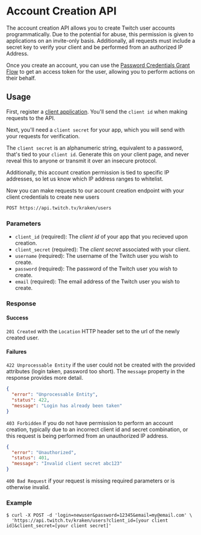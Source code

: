 # Account Creation API

The account creation API allows you to create Twitch user accounts programmatically. Due to the potential for abuse, this permission is given to applications on an invite-only basis. Additionally, all requests must include a secret key to verify your client and be performed from an authorized IP Address.

Once you create an account, you can use the [Password Credentials Grant Flow][] to get an access token for the user, allowing you to perform actions on their behalf.

[Password Credentials Grant Flow]: password-credentials.md

## Usage

First, register a [client application][]. You'll send the `client id` when making requests to the API.

Next, you'll need a `client secret` for your app, which you will send with your requests for verification.

The `client secret` is an alphanumeric string, equivalent to a password, that's tied to your `client id`. Generate this on your client page, and never reveal this to anyone or transmit it over an insecure protocol.

Additionally, this account creation permission is tied to specific IP addresses, so let us know which IP address ranges to whitelist.


[client application]: http://www.twitch.tv/settings?section=applications


Now you can make requests to our account creation endpoint with your client credentials to create new users

```bash
POST https://api.twitch.tv/kraken/users
```

### Parameters

- `client_id` (required): The _client id_ of your app that you recieved upon creation.
- `client_secret` (required): The _client secret_ associated with your client.
- `username` (required): The username of the Twitch user you wish to create.
- `password` (required): The password of the Twitch user you wish to create.
- `email` (required): The email address of the Twitch user you wish to create.

### Response

#### Success

`201 Created` with the `Location` HTTP header set to the url of the newly created user.

#### Failures

`422 Unprocessable Entity` if the user could not be created with the provided attributes (login taken, password too short). The `message` property in the response provides more detail.

```json
{
  "error": "Unprocessable Entity",
  "status": 422,
  "message": "Login has already been taken"
}
```

`403 Forbidden` if you do not have permission to perform an account creation, typically due to an incorrect client id and secret combination, or this request is being performed from an unauthorized IP address.

```json
{
  "error": "Unauthorized",
  "status": 401,
  "message": "Invalid client secret abc123"
}
```

`400 Bad Request` if your request is missing required parameters or is otherwise invalid.

### Example

    $ curl -X POST -d 'login=newuser&password=12345&email=my@email.com' \
      'https://api.twitch.tv/kraken/users?client_id=[your client id]&client_secret=[your client secret]'     
